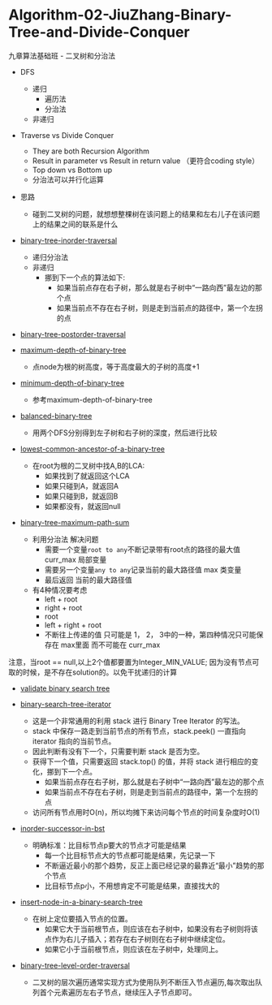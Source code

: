 # Algorithm-02-JiuZhang-Binary-Tree-and-Divide-Conquer
九章算法基础班 - 二叉树和分治法

- DFS
  - 递归
    - 遍历法
    - 分治法
  - 非递归

- Traverse vs Divide Conquer
  - They are both Recursion Algorithm
  - Result in parameter vs Result in return value （更符合coding style）
  - Top down vs Bottom up
  - 分治法可以并行化运算
  
- 思路
  - 碰到二叉树的问题，就想想整棵树在该问题上的结果和左右儿子在该问题上的结果之间的联系是什么
  
- [binary-tree-inorder-traversal](https://www.lintcode.com/problem/binary-tree-inorder-traversal/description)
  - 递归分治法
  - 非递归
    - 挪到下一个点的算法如下:
      - 如果当前点存在右子树，那么就是右子树中“一路向西”最左边的那个点
      - 如果当前点不存在右子树，则是走到当前点的路径中，第一个左拐的点
      
- [binary-tree-postorder-traversal](https://www.lintcode.com/problem/binary-tree-postorder-traversal/description)

- [maximum-depth-of-binary-tree](https://www.lintcode.com/problem/maximum-depth-of-binary-tree/description)
  - 点node为根的树高度，等于高度最大的子树的高度+1

- [minimum-depth-of-binary-tree](https://www.lintcode.com/problem/minimum-depth-of-binary-tree/description)
  - 参考maximum-depth-of-binary-tree

- [balanced-binary-tree](https://www.lintcode.com/problem/balanced-binary-tree/description)
  - 用两个DFS分别得到左子树和右子树的深度，然后进行比较
  
- [lowest-common-ancestor-of-a-binary-tree](https://www.lintcode.com/problem/lowest-common-ancestor-of-a-binary-tree/description)
  - 在root为根的二叉树中找A,B的LCA:
    - 如果找到了就返回这个LCA
    - 如果只碰到A，就返回A
    - 如果只碰到B，就返回B
    - 如果都没有，就返回null
    
- [binary-tree-maximum-path-sum](https://www.lintcode.com/problem/binary-tree-maximum-path-sum/description)
  - 利用分治法 解决问题
    - 需要一个变量`root to any`不断记录带有root点的路径的最大值 curr_max 局部变量
    - 需要另一个变量`any to any`记录当前的最大路径值 max 类变量
    - 最后返回 当前的最大路径值
  - 有4种情况要考虑
    - left + root
    - right + root
    - root
    - left + right + root
    - 不断往上传递的值 只可能是 1， 2， 3中的一种，第四种情况只可能保存在 max里面 而不可能在 curr_max

注意，当root == null,以上2个值都要置为Integer_MIN_VALUE; 因为没有节点可取的时候，是不存在solution的。以免干扰递归的计算

- [validate binary search tree](https://www.lintcode.com/problem/validate-binary-search-tree/description)

- [binary-search-tree-iterator](https://www.lintcode.com/problem/binary-search-tree-iterator/description)
  - 这是一个非常通用的利用 stack 进行 Binary Tree Iterator 的写法。
  - stack 中保存一路走到当前节点的所有节点，stack.peek() 一直指向 iterator 指向的当前节点。
  - 因此判断有没有下一个，只需要判断 stack 是否为空。
  - 获得下一个值，只需要返回 stack.top() 的值，并将 stack 进行相应的变化，挪到下一个点。
    - 如果当前点存在右子树，那么就是右子树中“一路向西”最左边的那个点
    - 如果当前点不存在右子树，则是走到当前点的路径中，第一个左拐的点
  - 访问所有节点用时O(n)，所以均摊下来访问每个节点的时间复杂度时O(1)

- [inorder-successor-in-bst](https://www.lintcode.com/problem/inorder-successor-in-bst/description)
  - 明确标准：比目标节点p要大的节点才可能是结果
    - 每一个比目标节点大的节点都可能是结果，先记录一下
    - 不断逼近最小的那个趋势，反正上面已经记录的最靠近“最小”趋势的那个节点
    - 比目标节点p小，不用想肯定不可能是结果，直接找大的

- [insert-node-in-a-binary-search-tree](https://www.lintcode.com/problem/insert-node-in-a-binary-search-tree/description)
  - 在树上定位要插入节点的位置。
    - 如果它大于当前根节点，则应该在右子树中，如果没有右子树则将该点作为右儿子插入；若存在右子树则在右子树中继续定位。
    - 如果它小于当前根节点，则应该在左子树中，处理同上。

- [binary-tree-level-order-traversal](https://www.lintcode.com/problem/binary-tree-level-order-traversal/description)
  - 二叉树的层次遍历通常实现方式为使用队列不断压入节点遍历,每次取出队列首个元素遍历左右子节点，继续压入子节点即可。
